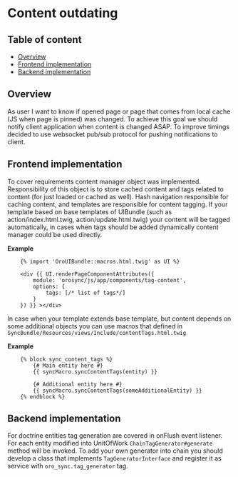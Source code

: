 Content outdating
=================

Table of content
----------------
- [Overview](#overview)
- [Frontend implementation](#frontend-implementation)
- [Backend implementation](#backend-implementation)

Overview
---------

As user I want to know if opened page or page that comes from local cache (JS when page is pinned) was changed.
To achieve this goal we should notify client application when content is changed ASAP. To improve timings decided to use websocket pub/sub protocol for pushing notifications to client.

Frontend implementation
-----------------------

To cover requirements content manager object was implemented. Responsibility of this object is to store cached content and tags related to content (for just loaded or cached as well).
Hash navigation responsible for caching content, and templates are responsible for content tagging.
If your template based on base templates of UIBundle (such as action/index.html.twig, action/update.html.twig)
your content will be tagged automatically, in cases when tags should be added dynamically content manager could be used directly.

**Example**
``` twig
    {% import 'OroUIBundle::macros.html.twig' as UI %}

    <div {{ UI.renderPageComponentAttributes({
        module: 'orosync/js/app/components/tag-content',
        options: {
            tags: [/* list of tags*/]
        }
    }) }} ></div>
```
In case when your template extends base template, but content depends on some additional objects you can use macros that defined in `SyncBundle/Resources/views/Include/contentTags.html.twig`

**Example**
``` twig
    {% block sync_content_tags %}
        {# Main entity here #}
        {{ syncMacro.syncContentTags(entity) }}

        {# Additional entity here #}
        {{ syncMacro.syncContentTags(someAdditionalEntity) }}
    {% endblock %}
```

Backend implementation
----------------------

For doctrine entities tag generation are covered in onFlush event listener. For each entity modified into UnitOfWork `ChainTagGenerator#generate` method will be invoked.
To add your own generator into chain you should develop a class that implements `TagGeneratorInterface` and register it as service with `oro_sync.tag_generator` tag.
